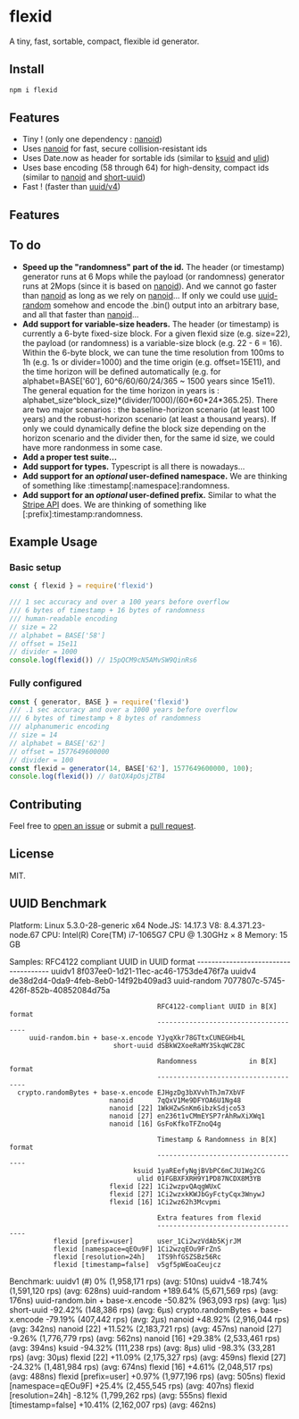 # flexid
A tiny, fast, sortable, compact, flexible id generator.

## Install

```sh
npm i flexid
```

## Features

  * Tiny ! (only one dependency : [nanoid](https://www.npmjs.com/package/nanoid))
  * Uses [nanoid](https://www.npmjs.com/package/nanoid) for fast, secure collision-resistant ids
  * Uses Date.now as header for sortable ids (similar to [ksuid](https://www.npmjs.com/package/ksuid) and [ulid](https://www.npmjs.com/package/ulid))
  * Uses base encoding (58 through 64) for high-density, compact ids (similar to [nanoid](https://www.npmjs.com/package/nanoid) and [short-uuid](https://www.npmjs.com/package/short-uuid))
  * Fast ! (faster than [uuid/v4](https://www.npmjs.com/package/uuid))

## Features

## To do

  * **Speed up the "randomness" part of the id.**
The header (or timestamp) generator runs at 6 Mops while the payload (or randomness) generator runs at 2Mops (since it is based on [nanoid](https://www.npmjs.com/package/nanoid)). And we cannot go faster than [nanoid](https://www.npmjs.com/package/nanoid) as long as we rely on [nanoid](https://www.npmjs.com/package/nanoid)...
If only we could use [uuid-random](https://www.npmjs.com/package/uuid-random) somehow and encode the .bin() output into an arbitrary base, and all that faster than [nanoid](https://www.npmjs.com/package/nanoid)...
  * **Add support for variable-size headers.**
The header (or timestamp) is currently a 6-byte fixed-size block. For a given flexid size (e.g. size=22), the payload (or randomness) is a variable-size block (e.g. 22 - 6 = 16).
Within the 6-byte block, we can tune the time resolution from 100ms to 1h (e.g. 1s or divider=1000) and the time origin (e.g. offset=15E11), and the time horizon will be defined automatically (e.g. for alphabet=BASE['60'], 60^6/60/60/24/365 ~ 1500 years since 15e11).
The general equation for the time horizon in years is : alphabet\_size^block\_size)\*(divider/1000)/(60\*60\*24\*365.25).
There are two major scenarios : the baseline-horizon scenario (at least 100 years) and the robust-horizon scenario (at least a thousand years). 
If only we could dynamically define the block size depending on the horizon scenario and the divider then, for the same id size, we could have more randonmess in some case.
  * **Add a proper test suite...**
  * **Add support for types.**
Typescript is all there is nowadays...
  * **Add support for an *optional* user-defined namespace.**
We are thinking of something like :timestamp[:namespace]:randomness.
  * **Add support for an *optional* user-defined prefix.**
Similar to what the [Stripe API](https://stripe.com/docs/api) does.
We are thinking of something like [:prefix]:timestamp:randomness.

## Example Usage

### Basic setup

```javascript
const { flexid } = require('flexid')

/// 1 sec accuracy and over a 100 years before overflow
/// 6 bytes of timestamp + 16 bytes of randomness
/// human-readable encoding
// size = 22
// alphabet = BASE['58']
// offset = 15e11
// divider = 1000
console.log(flexid()) // 15pQCM9cN5AMvSW9QinRs6
```

### Fully configured

```javascript
const { generator, BASE } = require('flexid')
/// .1 sec accuracy and over a 1000 years before overflow
/// 6 bytes of timestamp + 8 bytes of randomness
/// alphanumeric encoding
// size = 14
// alphabet = BASE['62']
// offset = 1577649600000
// divider = 100
const flexid = generator(14, BASE['62'], 1577649600000, 100);
console.log(flexid()) // 0atQX4pOsjZTB4
```

## Contributing

Feel free to [open an issue](https://github.com/jchook/uuid-random/issues) or submit a [pull request](https://github.com/jchook/uuid-random/pulls).

## License

MIT.

## UUID Benchmark  

  Platform:
    Linux 5.3.0-28-generic x64
    Node.JS: 14.17.3
    V8: 8.4.371.23-node.67
    CPU: Intel(R) Core(TM) i7-1065G7 CPU @ 1.30GHz × 8
    Memory: 15 GB

  Samples:
                                         RFC4122 compliant UUID in UUID format
                                         -------------------------------------
                                  uuidv1 8f037ee0-1d21-11ec-ac46-1753de476f7a
                                  uuidv4 de38d2d4-0da9-4feb-8eb0-14f92b409ad3
                             uuid-random 7077807c-5745-426f-852b-40852084d75a
                                                                              
                                         RFC4122-compliant UUID in B[X] format
                                         -------------------------------------
         uuid-random.bin + base-x.encode YJyqXkr78GTtxCUNEGHb4L
                              short-uuid dSBkW2XoeRaMY3SkqWCZ8C
                                                                              
                                         Randomness             in B[X] format
                                         -------------------------------------
      crypto.randomBytes + base-x.encode EJHgzDg3bXVvhThJm7XbVF
                             nanoid      7qQxV1Me9DFYOA6U1Ng48
                             nanoid [22] 1WkHZwSnKm6ibzkSdjco53
                             nanoid [27] en236t1vCMmEYSP7rAhRwXiXWq1
                             nanoid [16] GsFoKfkoTFZnoQ4g
                                                                              
                                         Timestamp & Randomness in B[X] format
                                         -------------------------------------
                                   ksuid 1yaREefyNgjBVbPC6mCJU1Wg2CG
                                    ulid 01FGBXFXRH9Y1PD87NCDX8M3YB
                             flexid [22] 1Ci2wzpvQAqgWUxC
                             flexid [27] 1Ci2wzxkKWJbGyFctyCqx3WnywJ
                             flexid [16] 1Ci2wz62h3Mcvpmi
                                                                              
                                         Extra features from flexid           
                                         -------------------------------------
               flexid [prefix=user]      user_1Ci2wzVdAb5KjrJM
               flexid [namespace=qEOu9F] 1Ci2wzqEOu9FrZnS
               flexid [resolution=24h]   1TS9hfGSZSBz56Rc
               flexid [timestamp=false]  v5gf5pWEoaCeujcz

                                                                                
  Benchmark:
    uuidv1 (#)                                    0%      (1,958,171 rps)   (avg: 510ns)
    uuidv4                                   -18.74%      (1,591,120 rps)   (avg: 628ns)
    uuid-random                             +189.64%      (5,671,569 rps)   (avg: 176ns)
    uuid-random.bin + base-x.encode          -50.82%        (963,093 rps)   (avg: 1μs)
    short-uuid                               -92.42%        (148,386 rps)   (avg: 6μs)
    crypto.randomBytes + base-x.encode       -79.19%        (407,442 rps)   (avg: 2μs)
    nanoid                                   +48.92%      (2,916,044 rps)   (avg: 342ns)
    nanoid [22]                              +11.52%      (2,183,721 rps)   (avg: 457ns)
    nanoid [27]                               -9.26%      (1,776,779 rps)   (avg: 562ns)
    nanoid [16]                              +29.38%      (2,533,461 rps)   (avg: 394ns)
    ksuid                                    -94.32%        (111,238 rps)   (avg: 8μs)
    ulid                                      -98.3%         (33,281 rps)   (avg: 30μs)
    flexid [22]                              +11.09%      (2,175,327 rps)   (avg: 459ns)
    flexid [27]                              -24.32%      (1,481,984 rps)   (avg: 674ns)
    flexid [16]                               +4.61%      (2,048,517 rps)   (avg: 488ns)
    flexid [prefix=user]                      +0.97%      (1,977,196 rps)   (avg: 505ns)
    flexid [namespace=qEOu9F]                 +25.4%      (2,455,545 rps)   (avg: 407ns)
    flexid [resolution=24h]                   -8.12%      (1,799,262 rps)   (avg: 555ns)
    flexid [timestamp=false]                 +10.41%      (2,162,007 rps)   (avg: 462ns)

